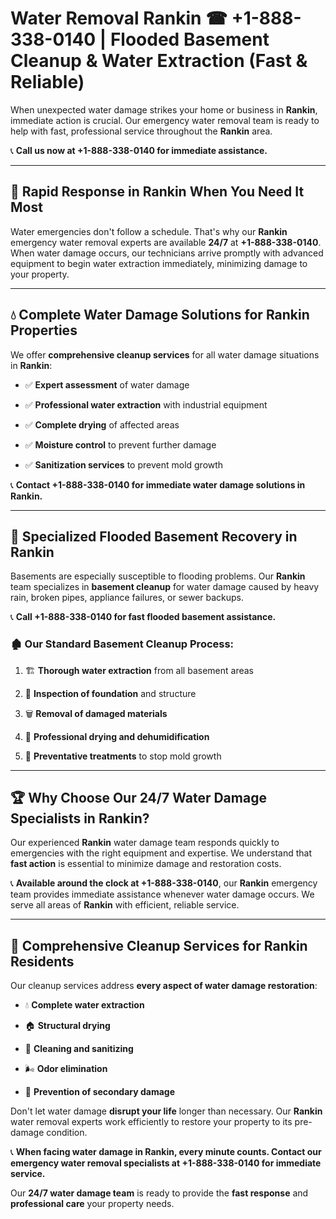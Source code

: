 # Water Removal Rankin ☎ +1-888-338-0140 | Flooded Basement Cleanup & Water Extraction (Fast & Reliable)

When unexpected water damage strikes your home or business in **Rankin**, immediate action is crucial. Our emergency water removal team is ready to help with fast, professional service throughout the **Rankin** area. 

📞 **Call us now at +1-888-338-0140 for immediate assistance.**
---
## 🚀 Rapid Response in Rankin When You Need It Most
Water emergencies don't follow a schedule. That's why our **Rankin** emergency water removal experts are available **24/7** at **+1-888-338-0140**. When water damage occurs, our technicians arrive promptly with advanced equipment to begin water extraction immediately, minimizing damage to your property.
---
## 💧 Complete Water Damage Solutions for Rankin Properties
We offer **comprehensive cleanup services** for all water damage situations in **Rankin**:
- ✅ **Expert assessment** of water damage  
- ✅ **Professional water extraction** with industrial equipment  
- ✅ **Complete drying** of affected areas  
- ✅ **Moisture control** to prevent further damage  
- ✅ **Sanitization services** to prevent mold growth  
📞 **Contact +1-888-338-0140 for immediate water damage solutions in Rankin.**
---
## 🌊 Specialized Flooded Basement Recovery in Rankin
Basements are especially susceptible to flooding problems. Our **Rankin** team specializes in **basement cleanup** for water damage caused by heavy rain, broken pipes, appliance failures, or sewer backups. 
📞 **Call +1-888-338-0140 for fast flooded basement assistance.**
### 🏚️ Our Standard Basement Cleanup Process:
1. 🏗️ **Thorough water extraction** from all basement areas  
2. 🔎 **Inspection of foundation** and structure  
3. 🗑️ **Removal of damaged materials**  
4. 💨 **Professional drying and dehumidification**  
5. 🚫 **Preventative treatments** to stop mold growth  
---
## 🏆 Why Choose Our 24/7 Water Damage Specialists in Rankin?
Our experienced **Rankin** water damage team responds quickly to emergencies with the right equipment and expertise. We understand that **fast action** is essential to minimize damage and restoration costs.
📞 **Available around the clock at +1-888-338-0140**, our **Rankin** emergency team provides immediate assistance whenever water damage occurs. We serve all areas of **Rankin** with efficient, reliable service.
---
## 🧹 Comprehensive Cleanup Services for Rankin Residents
Our cleanup services address **every aspect of water damage restoration**:
- 💧 **Complete water extraction**  
- 🏠 **Structural drying**  
- 🧼 **Cleaning and sanitizing**  
- 🌬️ **Odor elimination**  
- 🚫 **Prevention of secondary damage**  
Don't let water damage **disrupt your life** longer than necessary. Our **Rankin** water removal experts work efficiently to restore your property to its pre-damage condition.
📞 **When facing water damage in Rankin, every minute counts. Contact our emergency water removal specialists at +1-888-338-0140 for immediate service.**
Our **24/7 water damage team** is ready to provide the **fast response** and **professional care** your property needs.
